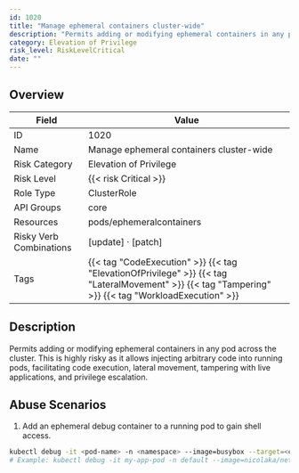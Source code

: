 ```yaml
---
id: 1020
title: "Manage ephemeral containers cluster-wide"
description: "Permits adding or modifying ephemeral containers in any pod across the cluster. This is highly risky as it allows injecting arbitrary code into running pods, facilitating code execution, lateral movement, tampering with live applications, and privilege escalation."
category: Elevation of Privilege
risk_level: RiskLevelCritical
date: ""
---
```


## Overview

| Field                   | Value                                                                                                                                                |
| ----------------------- | ---------------------------------------------------------------------------------------------------------------------------------------------------- |
| ID                      | 1020                                                                                                                                                 |
| Name                    | Manage ephemeral containers cluster-wide                                                                                                             |
| Risk Category           | Elevation of Privilege                                                                                                                               |
| Risk Level              | {{< risk Critical >}}                                                                                                                                |
| Role Type               | ClusterRole                                                                                                                                          |
| API Groups              | core                                                                                                                                                 |
| Resources               | pods/ephemeralcontainers                                                                                                                             |
| Risky Verb Combinations | [update] · [patch]                                                                                                                                   |
| Tags                    | {{< tag "CodeExecution" >}} {{< tag "ElevationOfPrivilege" >}} {{< tag "LateralMovement" >}} {{< tag "Tampering" >}} {{< tag "WorkloadExecution" >}} |

## Description

Permits adding or modifying ephemeral containers in any pod across the cluster. This is highly risky as it allows injecting arbitrary code into running pods, facilitating code execution, lateral movement, tampering with live applications, and privilege escalation.

## Abuse Scenarios

1. Add an ephemeral debug container to a running pod to gain shell access.

```bash
kubectl debug -it <pod-name> -n <namespace> --image=busybox --target=<container-name> -- sh
# Example: kubectl debug -it my-app-pod -n default --image=nicolaka/netshoot --target=my-app-container -- sh

```
